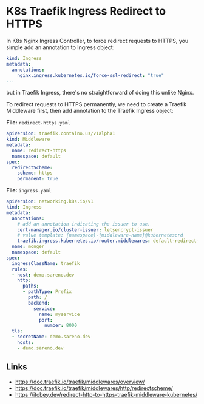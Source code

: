 # K8s Traefik Ingress Redirect to HTTPS
In K8s Nginx Ingress Controller, to force redirect requests to HTTPS, you simple add an annotation to Ingress object:
```yaml
kind: Ingress
metadata:
  annotations:
    nginx.ingress.kubernetes.io/force-ssl-redirect: "true"
...
```
but in Traefik Ingress, there's no straightforward of doing this unlike Nginx.

To redirect requests to HTTPS permanently, we need to create a Traefik Middleware first, then add annotation to the Traefik Ingress object:

**File:** `redirect-https.yaml`
```yaml
apiVersion: traefik.containo.us/v1alpha1
kind: Middleware
metadata:
  name: redirect-https
  namespace: default
spec:
  redirectScheme:
    scheme: https
    permanent: true
```

**File:** `ingress.yaml`
```yaml
apiVersion: networking.k8s.io/v1
kind: Ingress
metadata:
  annotations:
    # add an annotation indicating the issuer to use.
    cert-manager.io/cluster-issuer: letsencrypt-issuer
    # value template: {namespace}-{middleware-name}@kubernetescrd
    traefik.ingress.kubernetes.io/router.middlewares: default-redirect-https@kubernetescrd
  name: monger
  namespace: default
spec:
  ingressClassName: traefik
  rules:
  - host: demo.sareno.dev
    http:
      paths:
      - pathType: Prefix
        path: /
        backend:
          service:
            name: myservice
            port:
              number: 8000
  tls:
  - secretName: demo.sareno.dev
    hosts:
    - demo.sareno.dev
```

## Links
- https://doc.traefik.io/traefik/middlewares/overview/
- https://doc.traefik.io/traefik/middlewares/http/redirectscheme/
- https://itobey.dev/redirect-http-to-https-traefik-middleware-kubernetes/
